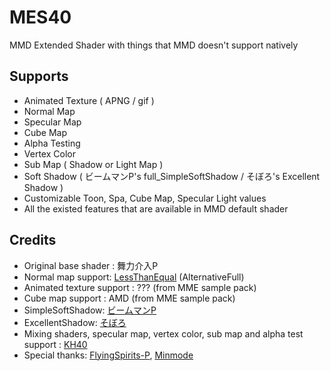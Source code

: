 # MES40
MMD Extended Shader with things that MMD doesn't support natively

## Supports
  - Animated Texture ( APNG / gif )
  - Normal Map
  - Specular Map
  - Cube Map
  - Alpha Testing
  - Vertex Color
  - Sub Map ( Shadow or Light Map )
  - Soft Shadow ( ビームマンP's full_SimpleSoftShadow / そぼろ's Excellent Shadow )
  - Customizable Toon, Spa, Cube Map, Specular Light values
  - All the existed features that are available in MMD default shader
  
  ## Credits
  - Original base shader : 舞力介入P
  - Normal map support: [LessThanEqual](https://twitter.com/lessthanequal?lang=en) (AlternativeFull)
  - Animated texture support : ??? (from MME sample pack)
  - Cube map support : AMD (from MME sample pack)
  - SimpleSoftShadow: [ビームマンP](https://w.atwiki.jp/beamman)
  - ExcellentShadow: [そぼろ](https://www.nicovideo.jp/mylist/17392230)
  - Mixing shaders, specular map, vertex color, sub map and alpha test support : [KH40](https://www.deviantart.com/khoast40)
  - Special thanks: [FlyingSpirits-P](https://www.deviantart.com/flyingspirits-p), [Minmode](https://www.deviantart.com/minmode)
  
